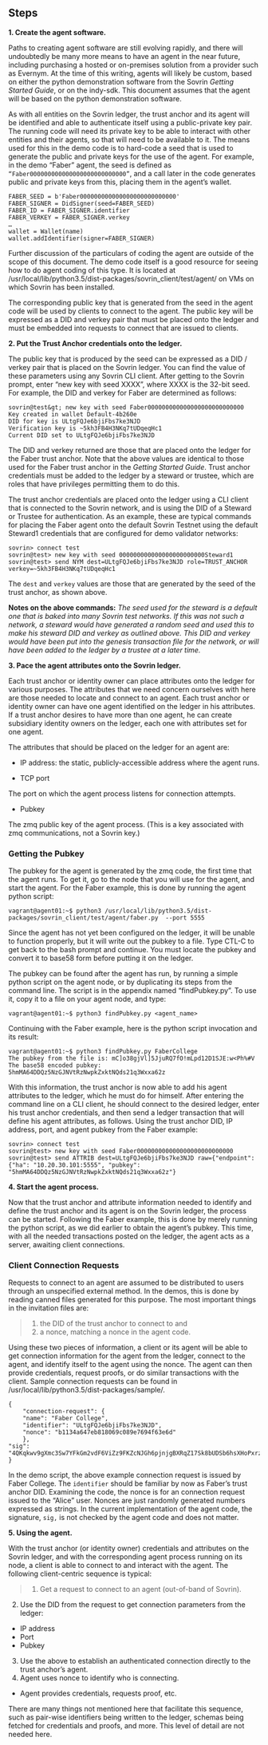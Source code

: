 ## Steps

**1. Create the agent software.**

Paths to creating agent software are still evolving rapidly, and there will undoubtedly be many more means to have an agent in the near future, including purchasing a hosted or on-premises solution from a provider such as Evernym.  At the time of this writing, agents will likely be custom, based on either the python demonstration software from the Sovrin *Getting Started Guide*, or on the indy-sdk.  This document assumes that the agent will be based on the python demonstration software.

As with all entities on the Sovrin ledger, the trust anchor and its agent will be identified and able to authenticate itself using a public-private key pair.  The running code will need its private key to be able to interact with other entities and their agents, so that will need to be available to it.  The means used for this in the demo code is to hard-code a seed that is used to generate the public and private keys for the use of the agent.  For example, in the demo “Faber” agent, the seed is defined as `“Faber000000000000000000000000000”`, and a call later in the code generates public and private keys from this, placing them in the agent’s wallet.

```
FABER_SEED = b'Faber000000000000000000000000000'
FABER_SIGNER = DidSigner(seed=FABER_SEED)
FABER_ID = FABER_SIGNER.identifier
FABER_VERKEY = FABER_SIGNER.verkey
…
wallet = Wallet(name)
wallet.addIdentifier(signer=FABER_SIGNER)
```
Further discussion of the particulars of coding the agent are outside of the scope of this document.  The demo code itself is a good resource for seeing how to do agent coding of this type.  It is located at /usr/local/lib/python3.5/dist-packages/sovrin_client/test/agent/ on VMs on which Sovrin has been installed.

The corresponding public key that is generated from the seed in the agent code will be used by clients to connect to the agent.  The public key will be expressed as a DID and verkey pair that must be placed onto the ledger and must be embedded into requests to connect that are issued to clients.

**2. Put the Trust Anchor credentials onto the ledger.**

The public key that is produced by the seed can be expressed as a DID / verkey pair that is placed on the Sovrin ledger.  You can find the value of these parameters using any Sovrin CLI client.  After getting to the Sovrin prompt, enter “new key with seed XXXX”, where XXXX is the 32-bit seed.  For example, the DID and verkey for Faber are determined as follows:

```
sovrin@test&gt; new key with seed Faber000000000000000000000000000
Key created in wallet Default-4b260e
DID for key is ULtgFQJe6bjiFbs7ke3NJD
Verification key is ~5kh3FB4H3NKq7tUDqeqHc1
Current DID set to ULtgFQJe6bjiFbs7ke3NJD
```

The DID and verkey returned are those that are placed onto the ledger for the Faber trust anchor. Note that the above values are identical to those used for the Faber trust anchor in the *Getting Started Guide*.  Trust  anchor credentials must be added to the ledger by a steward or trustee, which are roles that have privileges permitting them to do this.

The trust anchor credentials are placed onto the ledger using a CLI client that is connected to the Sovrin network, and is using the DID of a Steward or Trustee for authentication.  As an example, these are typical commands for placing the Faber agent onto the default Sovrin Testnet using the default Steward1 credentials that are configured for demo validator networks:

```
sovrin> connect test
sovrin@test> new key with seed 000000000000000000000000Steward1
sovrin@test> send NYM dest=ULtgFQJe6bjiFbs7ke3NJD role=TRUST_ANCHOR verkey=~5kh3FB4H3NKq7tUDqeqHc1
```

The `dest` and `verkey` values are those that are generated by the seed of the trust anchor, as shown above.

**Notes on the above commands:**  *The seed used for the steward is a default one that is baked into many Sovrin test networks.  If this was not such a network, a steward would have generated a random seed and used this to make his steward DID and verkey as outlined above.  This DID and verkey would have been put into the genesis transaction file for the network, or will have been added to the ledger by a trustee at a later time.*

**3. Pace the agent attributes onto the Sovrin ledger.**

Each trust anchor or identity owner can place attributes onto the ledger for various purposes. The attributes that we need concern ourselves with here are those needed to locate and connect to an agent. Each trust anchor or identity owner can have one agent identified on the ledger in his attributes. If a trust anchor desires to have more than one agent, he can create subsidiary identity owners on the ledger, each one with attributes set for one agent.

The attributes that should be placed on the ledger for an agent are:

* IP address: the static, publicly-accessible address where the agent runs.

* TCP port

The port on which the agent process listens for connection attempts.

* Pubkey

The zmq public key of the agent process.  (This is a key associated with zmq communications, not a Sovrin key.)

### Getting the Pubkey

The pubkey for the agent is generated by the zmq code, the first time that the agent runs.  To get it, go to the node that you will use for the agent, and start the agent.  For the Faber example, this is done by running the agent python script:

```
vagrant@agent01:~$ python3 /usr/local/lib/python3.5/dist-packages/sovrin_client/test/agent/faber.py  --port 5555
```

Since the agent has not yet been configured on the ledger, it will be unable to function properly, but it will write out the pubkey to a file. Type CTL-C to get back to the bash prompt and continue.  You must locate the pubkey and convert it to base58 form before putting it on the ledger.

The pubkey can be found after the agent has run, by running a simple python script on the agent node, or by duplicating its steps from the command line.  The script is in the appendix named “findPubkey.py”.  To use it, copy it to a file on your agent node, and type:

```
vagrant@agent01:~$ python3 findPubkey.py <agent_name>
```

Continuing with the Faber example, here is the python script invocation and its result:

```
vagrant@agent01:~$ python3 findPubkey.py FaberCollege
The pubkey from the file is: mC]o38gjVl]5JjuRQ7fO!mLpd12D1SJE:w<Ph%#V
The base58 encoded pubkey: 5hmMA64DDQz5NzGJNVtRzNwpkZxktNQds21q3Wxxa62z
```

With this information, the trust anchor is now able to add his agent attributes to the ledger, which he must do for himself.  After entering the command line on a CLI client, he should connect to the desired ledger, enter his trust anchor credentials, and then send a ledger transaction that will define his agent attributes, as follows. Using the trust anchor DID, IP address, port, and agent pubkey from the Faber example:

```
sovrin> connect test
sovrin@test> new key with seed Faber000000000000000000000000000
sovrin@test> send ATTRIB dest=ULtgFQJe6bjiFbs7ke3NJD raw={"endpoint": {"ha": "10.20.30.101:5555", "pubkey": "5hmMA64DDQz5NzGJNVtRzNwpkZxktNQds21q3Wxxa62z"}
```

**4. Start the agent process.**

Now that the trust anchor and attribute information needed to identify and define the trust anchor and its agent is on the Sovrin ledger, the process can be started. Following the Faber example, this is done by merely running the python script, as we did earlier to obtain the agent’s pubkey. This time, with all the needed transactions posted on the ledger, the agent acts as a server, awaiting client connections.

### Client Connection Requests

Requests to connect to an agent are assumed to be distributed to users through an unspecified external method. In the demos, this is done by reading canned files generated for this purpose. The most important things in the invitation files are:

>1) the DID of the trust anchor to connect to and  
>2) a nonce, matching a nonce in the agent code.

Using these two pieces of information, a client or its agent will be able to get connection information for the agent from the ledger, connect to the agent, and identify itself to the agent using the nonce.  The agent can then provide credentials, request proofs, or do similar transactions with the client. Sample connection requests can be found in /usr/local/lib/python3.5/dist-packages/sample/.

```
{
    "connection-request": {
    "name": "Faber College",
    "identifier": "ULtgFQJe6bjiFbs7ke3NJD",
    "nonce": "b1134a647eb818069c089e7694f63e6d"
    },
"sig": "4QKqkwv9gXmc3Sw7YFkGm2vdF6ViZz9FKZcNJGh6pjnjgBXRqZ17Sk8bUDSb6hsXHoPxrzq2F51eDn1DKAaCzhqP"
}
```

In the demo script, the above example connection request is issued by Faber College.  The `identifier` should be familiar by now as Faber’s trust anchor DID.  Examining the code, the nonce is for an connection request issued to the “Alice” user.  Nonces are just randomly generated numbers expressed as strings.  In the current implementation of the agent code, the signature, `sig,` is not checked by the agent code and does not matter.

**5. Using the agent.**

With the trust anchor (or identity owner) credentials and attributes on the Sovrin ledger, and with the corresponding agent process running on its node, a client is able to connect to and interact with the agent.  The following client-centric sequence is typical:

> 1. Get a request to connect to an agent (out-of-band of Sovrin).
2. Use the DID from the request to get connection parameters from the ledger:
  * IP address
  * Port
  * Pubkey
3. Use the above to establish an authenticated connection directly to the trust anchor’s agent.
4. Agent uses nonce to identify who is connecting.
  * Agent provides credentials, requests proof, etc.

There are many things not mentioned here that facilitate this sequence, such as pair-wise identifiers being written to the ledger, schemas being fetched for credentials and proofs, and more.  This level of detail are not needed here.
